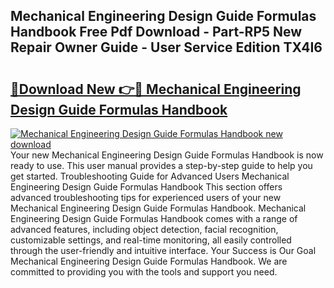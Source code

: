 ## Mechanical Engineering Design Guide Formulas Handbook Free Pdf Download - Part-RP5 New Repair Owner Guide - User Service Edition TX4I6

# <h2><a href="http://bc73586.oget.top/?id=Mechanical+Engineering+Design+Guide+Formulas+Handbook">🔗Download New 👉🔴 Mechanical Engineering Design Guide Formulas Handbook</a></h2>

[![Mechanical Engineering Design Guide Formulas Handbook new download](https://i.imgur.com/5g1atiW.png)](http://bc73586.oget.top/?id=Mechanical+Engineering+Design+Guide+Formulas+Handbook)
Your new Mechanical Engineering Design Guide Formulas Handbook is now ready to use. This user manual provides a step-by-step guide to help you get started. Troubleshooting Guide for Advanced Users Mechanical Engineering Design Guide Formulas Handbook This section offers advanced troubleshooting tips for experienced users of your new Mechanical Engineering Design Guide Formulas Handbook. Mechanical Engineering Design Guide Formulas Handbook comes with a range of advanced features, including object detection, facial recognition, customizable settings, and real-time monitoring, all easily controlled through the user-friendly and intuitive interface. Your Success is Our Goal Mechanical Engineering Design Guide Formulas Handbook. We are committed to providing you with the tools and support you need.
